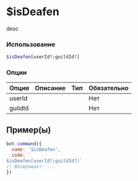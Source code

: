 # $isDeafen
desc
### Использование
```php
$isDeafen[userId?;guildId?]
```

### Опции

| Опция | Описание | Тип | Обязательно |
|--------|-------------|------|----------|
| userId |  |  | Нет | 
| guildId |  |  | Нет | 
## Пример(ы)

```javascript
bot.command({
  name: '$isDeafen',
  code: `
$isDeafen[userId?;guildId?]`
// Возвращает: ...
})
```